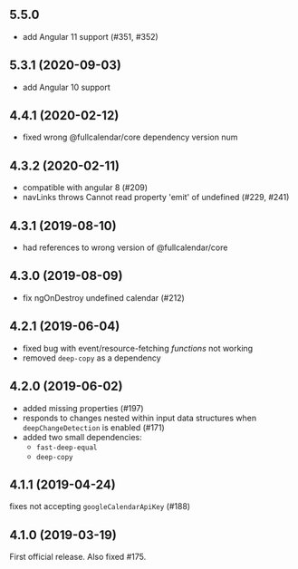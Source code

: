
5.5.0
-----
- add Angular 11 support (#351, #352)


5.3.1 (2020-09-03)
------------------
- add Angular 10 support


4.4.1 (2020-02-12)
------------------
- fixed wrong @fullcalendar/core dependency version num


4.3.2 (2020-02-11)
------------------
- compatible with angular 8 (#209)
- navLinks throws Cannot read property 'emit' of undefined (#229, #241)


4.3.1 (2019-08-10)
------------------
- had references to wrong version of @fullcalendar/core


4.3.0 (2019-08-09)
------------------
- fix ngOnDestroy undefined calendar (#212)


4.2.1 (2019-06-04)
------------------
- fixed bug with event/resource-fetching *functions* not working
- removed `deep-copy` as a dependency


4.2.0 (2019-06-02)
------------------
- added missing properties (#197)
- responds to changes nested within input data structures
  when `deepChangeDetection` is enabled (#171)
- added two small dependencies:
  - `fast-deep-equal`
  - `deep-copy`


4.1.1 (2019-04-24)
------------------
fixes not accepting `googleCalendarApiKey` (#188)


4.1.0 (2019-03-19)
------------------
First official release. Also fixed #175.
